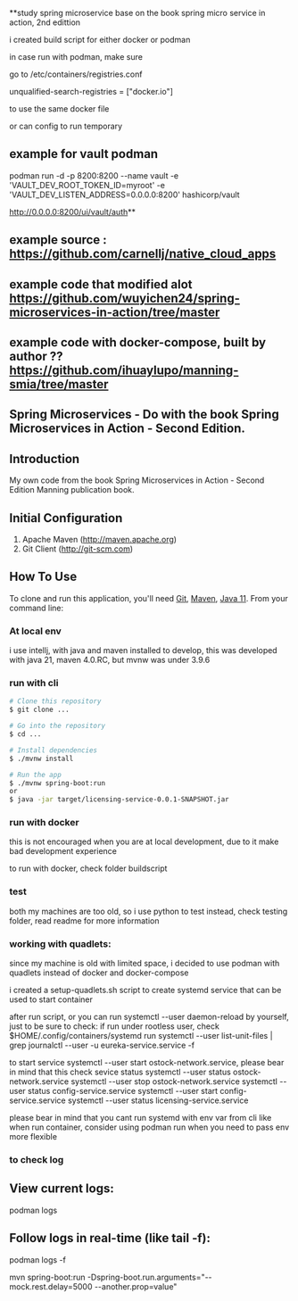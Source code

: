 **study spring microservice base on the book spring micro service in action, 2nd edittion

i created build script for either docker or podman

in case run with podman, make sure 

go to
/etc/containers/registries.conf

unqualified-search-registries = ["docker.io"]

to use the same docker file


or can config to run temporary

## example for vault podman

podman run -d -p 8200:8200 --name vault -e 'VAULT_DEV_ROOT_TOKEN_ID=myroot' -e 'VAULT_DEV_LISTEN_ADDRESS=0.0.0.0:8200' hashicorp/vault

http://0.0.0.0:8200/ui/vault/auth**

## example source : https://github.com/carnellj/native_cloud_apps
## example code that modified alot https://github.com/wuyichen24/spring-microservices-in-action/tree/master
## example code with docker-compose, built by author ?? https://github.com/ihuaylupo/manning-smia/tree/master


## Spring Microservices - Do with the book Spring Microservices in Action - Second Edition.

## Introduction

My own code from the book Spring Microservices in Action - Second Edition Manning publication book.

## Initial Configuration

1.	Apache Maven (http://maven.apache.org)
2.	Git Client (http://git-scm.com)

## How To Use

To clone and run this application, you'll need [Git](https://git-scm.com), [Maven](https://maven.apache.org/), [Java 11](https://www.oracle.com/technetwork/java/javase/downloads/jdk11-downloads-5066655.html). From your command line:

### At local env
i use intellj, with java and maven installed to develop, this was developed with java 21, maven 4.0.RC, but mvnw was under 3.9.6


### run with cli
```bash
# Clone this repository
$ git clone ...

# Go into the repository
$ cd ...

# Install dependencies
$ ./mvnw install

# Run the app
$ ./mvnw spring-boot:run
or 
$ java -jar target/licensing-service-0.0.1-SNAPSHOT.jar
```

### run with docker
this is not encouraged when you are at local development, due to it make bad development experience

to run with docker, check folder buildscript

### test
both my machines are too old, so i use python to test instead, check testing folder, read readme for more information


### working with quadlets:
since my machine is old with limited space, i decided to use podman with quadlets instead of docker and docker-compose

i created a setup-quadlets.sh script to create systemd service that can be used to start container

after run script, or you can run systemctl --user daemon-reload by yourself, just to be sure to check:
        if run under rootless user, check $HOME/.config/containers/systemd
        run systemctl --user list-unit-files | grep <service name>
        journalctl --user -u eureka-service.service -f

to start service  systemctl --user start ostock-network.service, please bear in mind that this
check sevice status systemctl --user status ostock-network.service
systemctl --user stop ostock-network.service
systemctl --user status config-service.service
systemctl --user start config-service.service
systemctl --user status licensing-service.service

please bear in mind that you cant run systemd with env var from cli like when run container, consider using podman run when you need to pass env more flexible
### to check log
## View current logs:
podman logs <container-name-or-id>
## Follow logs in real-time (like tail -f):
podman logs -f <container-name-or-id>

mvn spring-boot:run -Dspring-boot.run.arguments="--mock.rest.delay=5000 --another.prop=value"